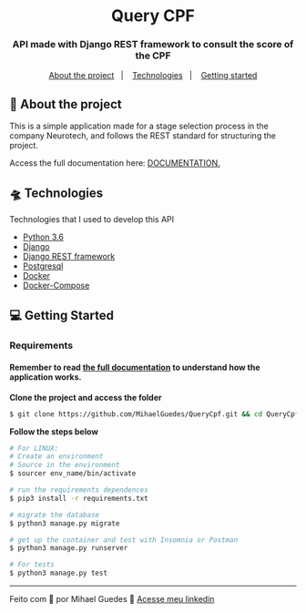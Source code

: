 <h1 align="center">
  Query CPF
</h1>

<h3 align="center">
  API made with Django REST framework to consult the score of the CPF
</h3>

<p align="center">
  <a href="#-about-the-project">About the project</a>&nbsp;&nbsp;&nbsp;|&nbsp;&nbsp;&nbsp;
  <a href="#-technologies">Technologies</a>&nbsp;&nbsp;&nbsp;|&nbsp;&nbsp;&nbsp;
  <a href="#-getting-started">Getting started</a>
</p>


## 💼 About the project

<p>
  This is a simple application made for a stage selection process in the company Neurotech, and follows the REST standard for structuring the project.

  Access the full documentation here:
[DOCUMENTATION.](https://docs.google.com/document/d/1Q01KjadgQ-scdqqka5-QKA1b7QLrl91S-ZiOSI2Hl4w/edit?usp=sharing)
</p>

## 🛸 Technologies

Technologies that I used to develop this API

- [Python 3.6](https://https://www.python.org/)
- [Django](https://www.djangoproject.com/)
- [Django REST framework](https://www.django-rest-framework.org/)
- [Postgresql](https://www.sqlite.org/index.html)
- [Docker](https://docs.docker.com/)
- [Docker-Compose](https://docs.docker.com/compose/)

## 💻 Getting Started

### Requirements
#### Remember to read [the full documentation](https://docs.google.com/document/d/1Q01KjadgQ-scdqqka5-QKA1b7QLrl91S-ZiOSI2Hl4w/edit?usp=sharing) to understand how the application works.

**Clone the project and access the folder**

```bash
$ git clone https://github.com/MihaelGuedes/QueryCpf.git && cd QueryCpf
```

**Follow the steps below**

```bash
# For LINUX:
# Create an environment
# Source in the environment
$ sourcer env_name/bin/activate

# run the requirements dependences
$ pip3 install -r requirements.txt

# migrate the database
$ python3 manage.py migrate

# get up the container and test with Insomnia or Postman
$ python3 manage.py runserver

# For tests
$ python3 manage.py test

```

----------------------------------------------------------------------------------

Feito com 💙 por Mihael Guedes 👋 [Acesse meu linkedin](https://www.linkedin.com/in/mihael-guedes-9470b11ba/)
